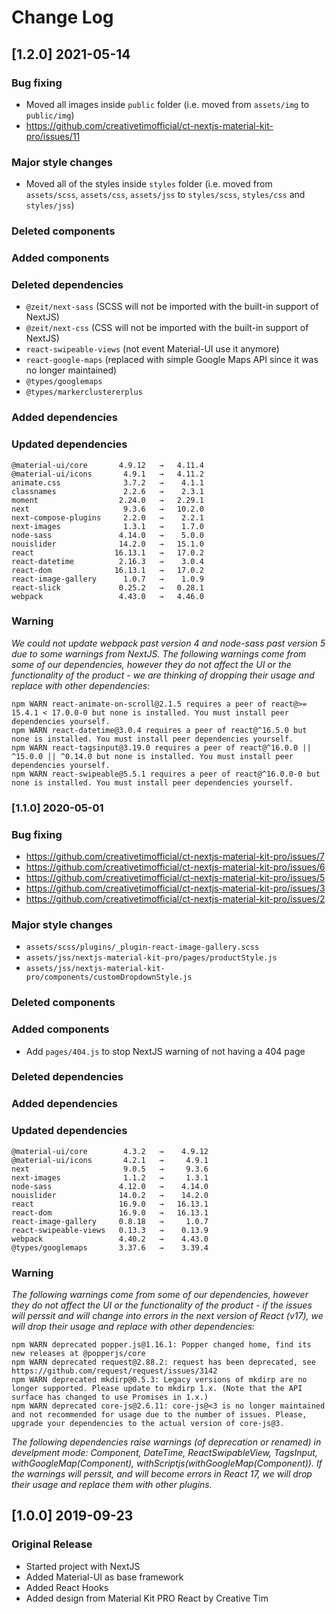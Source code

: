 # Change Log

## [1.2.0] 2021-05-14
### Bug fixing
- Moved all images inside `public` folder (i.e. moved from `assets/img` to `public/img`)
- https://github.com/creativetimofficial/ct-nextjs-material-kit-pro/issues/11
### Major style changes
- Moved all of the styles inside `styles` folder (i.e. moved from `assets/scss`, `assets/css`, `assets/jss` to `styles/scss`, `styles/css` and `styles/jss`)
### Deleted components
### Added components
### Deleted dependencies
- `@zeit/next-sass` (SCSS will not be imported with the built-in support of NextJS)
- `@zeit/next-css` (CSS will not be imported with the built-in support of NextJS)
- `react-swipeable-views` (not event Material-UI use it anymore)
- `react-google-maps` (replaced with simple Google Maps API since it was no longer maintained)
- `@types/googlemaps`
- `@types/markerclustererplus`
### Added dependencies
### Updated dependencies
```
@material-ui/core       4.9.12   →   4.11.4
@material-ui/icons       4.9.1   →   4.11.2
animate.css              3.7.2   →    4.1.1
classnames               2.2.6   →    2.3.1
moment                  2.24.0   →   2.29.1
next                     9.3.6   →   10.2.0
next-compose-plugins     2.2.0   →    2.2.1
next-images              1.3.1   →    1.7.0
node-sass               4.14.0   →    5.0.0
nouislider              14.2.0   →   15.1.0
react                  16.13.1   →   17.0.2
react-datetime          2.16.3   →    3.0.4
react-dom              16.13.1   →   17.0.2
react-image-gallery      1.0.7   →    1.0.9
react-slick             0.25.2   →   0.28.1
webpack                 4.43.0   →   4.46.0
```
### Warning
_We could not update webpack past version 4 and node-sass past version 5 due to some warnings from NextJS._
_The following warnings come from some of our dependencies, however they do not affect the UI or the functionality of the product - we are thinking of dropping their usage and replace with other dependencies:_
```
npm WARN react-animate-on-scroll@2.1.5 requires a peer of react@>= 15.4.1 < 17.0.0-0 but none is installed. You must install peer dependencies yourself.
npm WARN react-datetime@3.0.4 requires a peer of react@^16.5.0 but none is installed. You must install peer dependencies yourself.
npm WARN react-tagsinput@3.19.0 requires a peer of react@^16.0.0 || ^15.0.0 || ^0.14.0 but none is installed. You must install peer dependencies yourself.
npm WARN react-swipeable@5.5.1 requires a peer of react@^16.0.0-0 but none is installed. You must install peer dependencies yourself.
```

### [1.1.0] 2020-05-01
### Bug fixing
- https://github.com/creativetimofficial/ct-nextjs-material-kit-pro/issues/7
- https://github.com/creativetimofficial/ct-nextjs-material-kit-pro/issues/6
- https://github.com/creativetimofficial/ct-nextjs-material-kit-pro/issues/5
- https://github.com/creativetimofficial/ct-nextjs-material-kit-pro/issues/3
- https://github.com/creativetimofficial/ct-nextjs-material-kit-pro/issues/2
### Major style changes
- `assets/scss/plugins/_plugin-react-image-gallery.scss`
- `assets/jss/nextjs-material-kit-pro/pages/productStyle.js`
- `assets/jss/nextjs-material-kit-pro/components/customDropdownStyle.js`
### Deleted components
### Added components
- Add `pages/404.js` to stop NextJS warning of not having a 404 page
### Deleted dependencies
### Added dependencies
### Updated dependencies
```
@material-ui/core        4.3.2   →    4.9.12
@material-ui/icons       4.2.1   →     4.9.1
next                     9.0.5   →     9.3.6
next-images              1.1.2   →     1.3.1
node-sass               4.12.0   →    4.14.0
nouislider              14.0.2   →    14.2.0
react                   16.9.0   →   16.13.1
react-dom               16.9.0   →   16.13.1
react-image-gallery     0.8.18   →     1.0.7
react-swipeable-views   0.13.3   →    0.13.9
webpack                 4.40.2   →    4.43.0
@types/googlemaps       3.37.6   →    3.39.4
```
### Warning
_The following warnings come from some of our dependencies, however they do not affect the UI or the functionality of the product - if the issues will perssit and will change into errors in the next version of React (v17), we will drop their usage and replace with other dependencies:_
```
npm WARN deprecated popper.js@1.16.1: Popper changed home, find its new releases at @popperjs/core
npm WARN deprecated request@2.88.2: request has been deprecated, see https://github.com/request/request/issues/3142
npm WARN deprecated mkdirp@0.5.3: Legacy versions of mkdirp are no longer supported. Please update to mkdirp 1.x. (Note that the API surface has changed to use Promises in 1.x.)
npm WARN deprecated core-js@2.6.11: core-js@<3 is no longer maintained and not recommended for usage due to the number of issues. Please, upgrade your dependencies to the actual version of core-js@3.
```
_The following dependencies raise warnings (of deprecation or renamed) in develpment mode: Component, DateTime, ReactSwipableView, TagsInput, withGoogleMap(Component), withScriptjs(withGoogleMap(Component)). If the warnings will perssit, and will become errors in React 17, we will drop their usage and replace them with other plugins._

## [1.0.0] 2019-09-23
### Original Release
- Started project with NextJS
- Added Material-UI as base framework
- Added React Hooks
- Added design from Material Kit PRO React by Creative Tim
